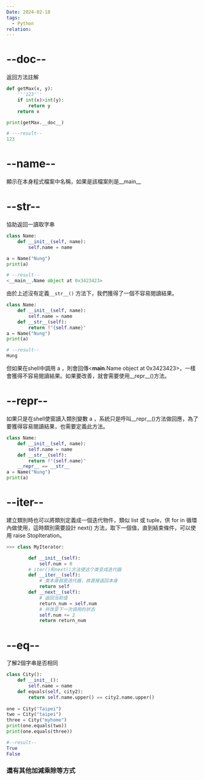 ```yaml
---
Date: 2024-02-18
tags:
  - Python
relation:
---
```

# --doc--
返回方法註解

```python
def getMax(x, y):
	'''123'''
	if int(x)>int(y):
		return y
	return x

print(getMax.__doc__)

# ---result--
123
```

# --name--
顯示在本身程式檔案中名稱，如果是該檔案則是__main__

# --str--
協助返回一讀取字串

```python
class Name:
	def __init__(self, name):
		self.name = name

a = Name("Nung")
print(a)

# --result--
<__main__.Name object at 0x3423423>
```

由於上述沒有定義`__str__()` 方法下，我們獲得了一個不容易閱讀結果。

```python
class Name:
	def __init__(self, name):
		self.name = name
	def __str__(self):
		return f"{self.name}"
a = Name("Nung")
print(a)

# --result--
Hung
```

但如果在shell中調用 a ，則會回傳<__main__.Name object at 0x3423423>，一樣會獲得不容易閱讀結果。如果要改善，就會需要使用__repr__()方法。
# --repr--
如果只是在shell使窗讀入類別變數 a ，系統只是呼叫__repr__()方法做回應，為了要獲得容易閱讀結果，也需要定義此方法。
```python
class Name:
	def __init__(self, name):
		self.name = name
	def __str__(self):
		return f"{self.name}"
	__repr__ == __str__
a = Name("Nung")
print(a)
```
# --iter--
建立類別時也可以將類別定義成一個迭代物件，類似 list 或 tuple，供 for in 循環內做使用，這時類別需要設計 next() 方法，取下一個值，直到結束條件，可以使用 raise StopIteration。
```python
>>> class MyIterator:

        def __init__(self):
            self.num = 0
        # iter()和next()方法使这个类变成迭代器
        def __iter__(self):
            # 类本身就是迭代器，故直接返回本身
            return self
        def __next__(self):
            # 返回当前值
            return_num = self.num
            # 并改变下一次调用的状态
            self.num += 2
            return return_num
```
# --eq--
了解2個字串是否相同

```python
class City():
	def __init__():
		self.name = name
	def equals(self, city2):
		return self.name.upper() == city2.name.upper()
		
one = City("Taipei")
two = City("taipei")
three = City("myhome")
print(one.equals(two))
print(one.equals(three))

#--result--
True
False
```

### 還有其他加減乘除等方式